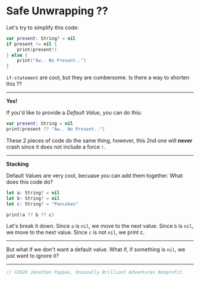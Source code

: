 # **Safe Unwrapping ??**

Let's try to simplify this code:

```swift
var present: String? = nil
if present != nil {
    print(present!)
} else {
    print("Aw.. No Present..")
}
```


`if-statement` are cool, but they are cumbersome. Is there a way to shorten this ??

---
**Yes!**

If you'd like to provide a *Default Value*, you can do this:

```swift
var present: String = nil
print(present ?? "Aw.. No Present..")
```

These 2 pieces of code do the same thing, however, this 2nd one will **never** crash since it does not include a force `!`.

---
**Stacking**

Default Values are very cool, becuase you can add them together. What does this code do?

```swift
let a: String? = nil
let b: String? = nil
let c: String? = "Pancakes"

print(a ?? b ?? c)
```

Let's break it down. Since `a` is `nil`, we move to the next value. Since `b` is `nil`, we move to the next value. Since `c` is not `nil`, we print c.

---
But what if we don't want a default value. What if, if something is `nil`, we just want to ignore it?

---

```swift
// ©2020 Jonathan Pappas, Unusually Brilliant Adventures Nonprofit.
```